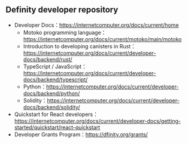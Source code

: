 ## Definity developer repository
- Developer Docs：https://internetcomputer.org/docs/current/home
  - Motoko programming language：https://internetcomputer.org/docs/current/motoko/main/motoko
  - Introduction to developing canisters in Rust：https://internetcomputer.org/docs/current/developer-docs/backend/rust/
  - TypeScript / JavaScript：https://internetcomputer.org/docs/current/developer-docs/backend/typescript/
  - Python：https://internetcomputer.org/docs/current/developer-docs/backend/python/
  - Solidity：https://internetcomputer.org/docs/current/developer-docs/backend/solidity/
- Quickstart for React developers：https://internetcomputer.org/docs/current/developer-docs/getting-started/quickstart/react-quickstart
- Developer Grants Program：https://dfinity.org/grants/
